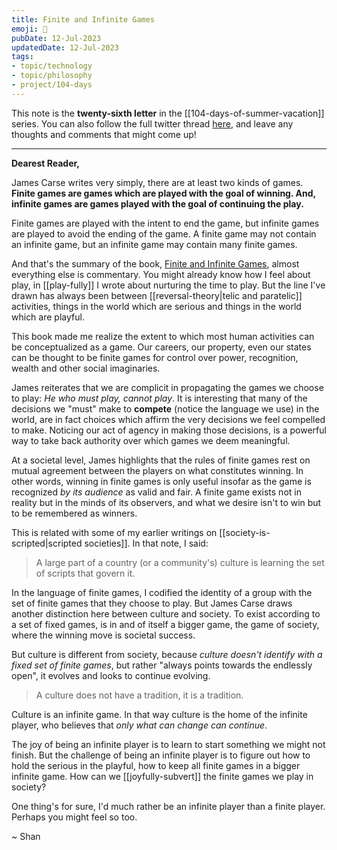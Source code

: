 ```yaml
---
title: Finite and Infinite Games
emoji: 🎲
pubDate: 12-Jul-2023
updatedDate: 12-Jul-2023
tags:
- topic/technology
- topic/philosophy
- project/104-days
---
```


This note is the **twenty-sixth letter** in the [[104-days-of-summer-vacation]] series. You can also follow the full twitter thread [here](https://twitter.com/solderneer/status/1668911213810716672), and leave any thoughts and comments that might come up!

---

**Dearest Reader,**

James Carse writes very simply, there are at least two kinds of games. **Finite games are games which are played with the goal of winning. And, infinite games are games played with the goal of continuing the play.**

Finite games are played with the intent to end the game, but infinite games are played to avoid the ending of the game. A finite game may not contain an infinite game, but an infinite game may contain many finite games.

And that's the summary of the book, [Finite and Infinite Games](https://www.goodreads.com/book/show/189989.Finite_and_Infinite_Games?ac=1&from_search=true&qid=YQybHuBNdp&rank=1), almost everything else is commentary. You might already know how I feel about play, in [[play-fully]] I wrote about nurturing the time to play. But the line I've drawn has always been between [[reversal-theory|telic and paratelic]] activities, things in the world which are serious and things in the world which are playful.

This book made me realize the extent to which most human activities can be conceptualized as a game. Our careers, our property, even our states can be thought to be finite games for control over power, recognition, wealth and other social imaginaries.

James reiterates that we are complicit in propagating the games we choose to play: _He who must play, cannot play_. It is interesting that many of the decisions we "must" make to **compete** (notice the language we use) in the world, are in fact choices which affirm the very decisions we feel compelled to make. Noticing our act of agency in making those decisions, is a powerful way to take back authority over which games we deem meaningful.

At a societal level, James highlights that the rules of finite games rest on mutual agreement between the players on what constitutes winning. In other words, winning in finite games is only useful insofar as the game is recognized _by its audience_ as valid and fair. A finite game exists not in reality but in the minds of its observers, and what we desire isn't to win but to be remembered as winners.

This is related with some of my earlier writings on [[society-is-scripted|scripted societies]]. In that note, I said:

>A large part of a country (or a community's) culture is learning the set of scripts that govern it.

In the language of finite games, I codified the identity of a group with the set of finite games that they choose to play. But James Carse draws another distinction here between culture and society. To exist according to a set of fixed games, is in and of itself a bigger game, the game of society, where the winning move is societal success.

But culture is different from society, because _culture doesn't identify with a fixed set of finite games_, but rather "always points towards the endlessly open", it evolves and looks to continue evolving.

> A culture does not have a tradition, it is a tradition.

Culture is an infinite game. In that way culture is the home of the infinite player, who believes that _only what can change can continue_.

The joy of being an infinite player is to learn to start something we might not finish. But the challenge of being an infinite player is to figure out how to hold the serious in the playful, how to keep all finite games in a bigger infinite game. How can we [[joyfully-subvert]] the finite games we play in society?

One thing's for sure, I'd much rather be an infinite player than a finite player. Perhaps you might feel so too.

~ Shan


